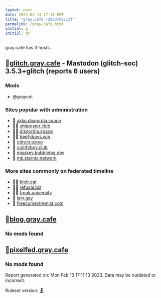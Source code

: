 ```yaml
---
layout: post
date: 2023-02-13 17:11 GMT
title: "gray.cafe (2023/02/13)"
permalink: /gray-cafe.html
initial: g
initi2l: gr
---
```


gray.cafe has 3 hosts.

## 🐘[glitch.gray.cafe](https://glitch.gray.cafe) - Mastodon (glitch-soc) 3.5.3+glitch (reports 6 users)

### Mods
 * @graycot

### Sites popular with administration

* 🐘 [akko.disqordia.space](/akko-disqordia-space.html)
* 🦝🧸 [shitposter.club](/shitposter-club.html)
* 🦝🧸 [disqordia.space](/disqordia-space.html)
* 🦝🧸 [beefyboys.win](/beefyboys-win.html)
* 🦝 [cdrom.tokyo](/cdrom-tokyo.html)
* 🦝 [comfyboy.club](/comfyboy-club.html)
* 🐘 [misskey.bubbletea.dev](/misskey-bubbletea-dev.html)
* 🐘 [mk.starnix.network](/mk-starnix-network.html)

### More sites commonly on federated timeline

* 🦝🧸 [blob.cat](/blob-cat.html)
* 🦝🧸 [refusal.biz](/refusal-biz.html)
* 🦝🧸 [freak.university](/freak-university.html)
* 🦝 [lain.gay](/lain-gay.html)
* 🦝 [freecumextremist.com](/freecumextremist-com.html)

## 🐘[blog.gray.cafe](https://blog.gray.cafe)

### No mods found

## 🐘[pixelfed.gray.cafe](https://pixelfed.gray.cafe)

### No mods found

Report generated on: Mon Feb 13 17:11:13 2023. Data may be outdated or incorrect.

Ruleset version: [🗜](/version-clamp)
